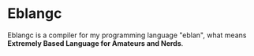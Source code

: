 # Eblangc 
Eblangc is a compiler for my programming language "eblan", what means **Extremely Based Language for Amateurs and Nerds**.
